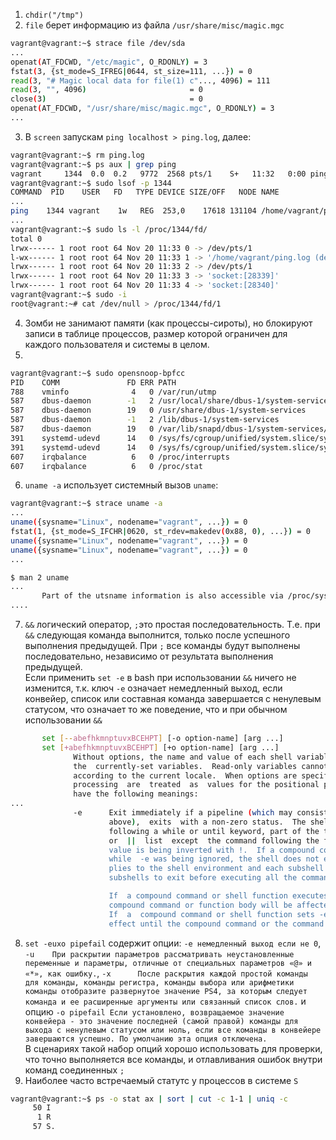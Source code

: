 1. `chdir("/tmp")`  
2. `file` берет информацию из файла `/usr/share/misc/magic.mgc`  
```bash
vagrant@vagrant:~$ strace file /dev/sda
...
openat(AT_FDCWD, "/etc/magic", O_RDONLY) = 3
fstat(3, {st_mode=S_IFREG|0644, st_size=111, ...}) = 0
read(3, "# Magic local data for file(1) c"..., 4096) = 111
read(3, "", 4096)                       = 0
close(3)                                = 0
openat(AT_FDCWD, "/usr/share/misc/magic.mgc", O_RDONLY) = 3
...
```
3. В `screen` запускам `ping localhost > ping.log`, далее:  
```bash
vagrant@vagrant:~$ rm ping.log
vagrant@vagrant:~$ ps aux | grep ping
vagrant     1344  0.0  0.2   9772  2568 pts/1    S+   11:32   0:00 ping localhost
vagrant@vagrant:~$ sudo lsof -p 1344
COMMAND  PID    USER   FD   TYPE DEVICE SIZE/OFF   NODE NAME
...
ping    1344 vagrant    1w   REG  253,0    17618 131104 /home/vagrant/ping.log (deleted)
...
vagrant@vagrant:~$ sudo ls -l /proc/1344/fd/
total 0
lrwx------ 1 root root 64 Nov 20 11:33 0 -> /dev/pts/1
l-wx------ 1 root root 64 Nov 20 11:33 1 -> '/home/vagrant/ping.log (deleted)'
lrwx------ 1 root root 64 Nov 20 11:33 2 -> /dev/pts/1
lrwx------ 1 root root 64 Nov 20 11:33 3 -> 'socket:[28339]'
lrwx------ 1 root root 64 Nov 20 11:33 4 -> 'socket:[28340]'
vagrant@vagrant:~$ sudo -i
root@vagrant:~# cat /dev/null > /proc/1344/fd/1
```
4. Зомби не занимают памяти (как процессы-сироты), но блокируют записи в таблице процессов, размер которой ограничен для каждого пользователя и системы в целом.  
5. 
```bash
vagrant@vagrant:~$ sudo opensnoop-bpfcc
PID    COMM               FD ERR PATH
788    vminfo              4   0 /var/run/utmp
587    dbus-daemon        -1   2 /usr/local/share/dbus-1/system-services
587    dbus-daemon        19   0 /usr/share/dbus-1/system-services
587    dbus-daemon        -1   2 /lib/dbus-1/system-services
587    dbus-daemon        19   0 /var/lib/snapd/dbus-1/system-services/
391    systemd-udevd      14   0 /sys/fs/cgroup/unified/system.slice/systemd-udevd.service/cgroup.procs
391    systemd-udevd      14   0 /sys/fs/cgroup/unified/system.slice/systemd-udevd.service/cgroup.threads
607    irqbalance          6   0 /proc/interrupts
607    irqbalance          6   0 /proc/stat
```
6. `uname -a` использует системный вызов `uname`:  
```bash
vagrant@vagrant:~$ strace uname -a
...
uname({sysname="Linux", nodename="vagrant", ...}) = 0
fstat(1, {st_mode=S_IFCHR|0620, st_rdev=makedev(0x88, 0), ...}) = 0
uname({sysname="Linux", nodename="vagrant", ...}) = 0
uname({sysname="Linux", nodename="vagrant", ...}) = 0 
...
```
```bash
$ man 2 uname
...
       Part of the utsname information is also accessible via /proc/sys/kernel/{ostype, hostname, osrelease, version, domainname}.
....
```
7. `&&` логический оператор, `;`это простая последовательность. Т.е. при `&&` следующая команда выполнится, только после успешного выполнения предыдущей. При `;` все команды будут выполнены последовательно, независимо от результата выполнения предыдущей.  
Если применить `set -e` в bash при использовании `&&` ничего не изменится, т.к. ключ `-e` означает немедленный выход, если конвейер, список или составная команда завершается с ненулевым статусом, что означает то же поведение, что и при обычном использовании `&&`    
```bash
       set [--abefhkmnptuvxBCEHPT] [-o option-name] [arg ...]
       set [+abefhkmnptuvxBCEHPT] [+o option-name] [arg ...]
              Without options, the name and value of each shell variable are displayed in a format that can be reused as input for setting or  resetting
              the  currently-set variables.  Read-only variables cannot be reset.  In posix mode, only shell variables are listed.  The output is sorted
              according to the current locale.  When options are specified, they set or unset shell attributes.  Any arguments  remaining  after  option
              processing  are  treated  as  values for the positional parameters and are assigned, in order, to $1, $2, ...  $n.  Options, if specified,
              have the following meanings:
...
              -e      Exit immediately if a pipeline (which may consist of a single simple command), a list, or a compound command  (see  SHELL  GRAMMAR
                      above),  exits  with a non-zero status.  The shell does not exit if the command that fails is part of the command list immediately
                      following a while or until keyword, part of the test following the if or elif reserved words, part of any command executed in a &&
                      or  ||  list  except  the command following the final && or ||, any command in a pipeline but the last, or if the command's return
                      value is being inverted with !.  If a compound command other than a subshell returns a non-zero status because  a  command  failed
                      while  -e was being ignored, the shell does not exit.  A trap on ERR, if set, is executed before the shell exits.  This option ap‐
                      plies to the shell environment and each subshell environment separately (see COMMAND EXECUTION ENVIRONMENT above), and  may  cause
                      subshells to exit before executing all the commands in the subshell.

                      If  a compound command or shell function executes in a context where -e is being ignored, none of the commands executed within the
                      compound command or function body will be affected by the -e setting, even if -e is set and a command returns  a  failure  status.
                      If  a  compound command or shell function sets -e while executing in a context where -e is ignored, that setting will not have any
                      effect until the compound command or the command containing the function call completes. 
```
8. `set -euxo pipefail` содержит опции: `-e немедленный выход если не 0`, `-u    При раскрытии параметров рассматривать неустановленные переменные и параметры, отличные от специальных параметров «@» и «*», как ошибку.`, `-x      После раскрытия каждой простой команды для команды, команды регистра, команды выбора или арифметики команды отобразите развернутое значение PS4, за которым следует команда и ее расширенные аргументы или связанный список слов.` и опцию `-o pipefail Если установлено, возвращаемое значение конвейера - это значение последней (самой правой) команды для выхода с ненулевым статусом или ноль, если все команды в конвейере завершаются успешно. По умолчанию эта опция отключена.`  
В сценариях такой набор опций хорошо использовать для проверки, что точно выполняется все команды, и отлавливания ошибок внутри команд соединенных `;`  
9. Наиболее часто встречаемый статутс у процессов в системе `S`
```bash
vagrant@vagrant:~$ ps -o stat ax | sort | cut -c 1-1 | uniq -c
     50 I
      1 R
     57 S. 
```

